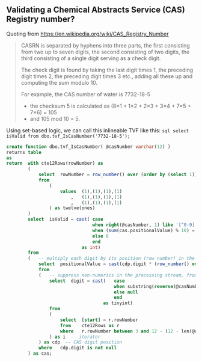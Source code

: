 ## Validating a Chemical Abstracts Service (CAS) Registry number?

Quoting from https://en.wikipedia.org/wiki/CAS_Registry_Number
> 
> CASRN is separated by hyphens into three parts, the first consisting from two up to seven digits, the second consisting of two digits, 
> the third consisting of a single digit serving as a check digit.
> 
> The check digit is found by taking the last digit times 1, the preceding digit times 2, the preceding digit times 3 etc., 
> adding all these up and computing the sum modulo 10. 
> 
> For example, the CAS number of water is 7732-18-5
>    * the checksum 5 is calculated as (8×1 + 1×2 + 2×3 + 3×4 + 7×5 + 7×6) = 105
>    * and 105 mod 10 = 5.
> 

Using set-based logic, we can call this inlineable TVF like this: ```sql select isValid from dbo.tvf_IsCasNumber('7732-18-5'); ```

``` sql
create function dbo.tvf_IsCasNumber( @casNumber varchar(12) )
returns table
as
return	with cte12Rows(rowNumber) as
        (
            select  rowNumber = row_number() over (order by (select 1))
            from 
                ( 
                    values  (1),(1),(1),(1)
                        ,   (1),(1),(1),(1)
                        ,   (1),(1),(1),(1)
                ) as twelve(ones)
        )
        select  isValid	= cast(	case
                                when right(@casNumber, 1) like '[^0-9]' then 0									-- invalid checkdigit
                                when (sum(cas.positionalValue) % 10) = cast(right(@casNumber, 1) as int) then 1	-- valid checksum
                                else 0																			-- invalid checksum
                                end
                            as int)
        from
        (   -- multiply each digit by its position (row number) in the numerics-only CAS number, from right to left
            select  positionalValue = cast(cdp.digit * (row_number() over (order by (select 1)))  as tinyint)
            from
            (   -- suppress non-numerics in the processing stream, from right-to-left (aka reverse), by nulling them out of the result set
                select  digit =	cast(	case 
                                        when substring(reverse(@casNumber), i.[start], 1) like '[0-9]' then substring(reverse(@casNumber), i.[start], 1) 
                                        else null 
                                        end 
                                    as tinyint)
                from 
                (
                    select  [start] = r.rowNumber
                    from    cte12Rows as r
                    where   r.rowNumber between 3 and 12 - (12 - len(@casNumber)) -- exclude the right most checkdigit and its preceeding dash from processing
                ) as i	-- iterator
            ) as cdp  -- CAS digit position
            where	cdp.digit is not null
        ) as cas;
``` 
